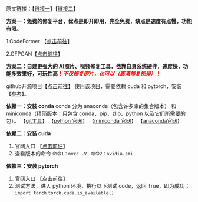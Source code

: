 原文链接：【[链接一](https://www.freedidi.com/11907.html)】【[链接二](https://www.freedidi.com/7749.html)】

**方案一：免费的修复平台，优点是即开即用，完全免费，缺点是速度有点慢，功能有限。**

1.CodeFormer 【[点击前往](https://huggingface.co/spaces/sczhou/CodeFormer)】

2.GFPGAN【[点击前往](https://huggingface.co/spaces/akhaliq/GFPGAN)】

**方案二：自建更强大的 AI照片、视频修复工具，依靠自身系统硬件，速度快，功能多效果好，可玩性高<font color=red>！_不仅修复照片，也可以（高清修复视频）_！</font>**

github开源项目【[点击前往](https://github.com/sczhou/CodeFormer)】
使用该项目，需要依赖 cuda 和 pytorch，安装【[参考](https://developer.aliyun.com/article/1062107)】。

**依赖一：安装 conda**
conda 分为 anaconda（包含许多库的集合版本） 和 miniconda（精简版本：只包含 conda、pip、zlib、python 以及它们所需要的包）。
【[git工具](https://git-scm.com/)】
【[python 官网](https://www.python.org/downloads)】
【[miniconda 官网](https://docs.anaconda.com/free/miniconda)】
【[anaconda官网](https://www.anaconda.com/download)】


**依赖二：安装 cuda** 
1. 官网入口 【[点击前往](https://developer.nvidia.com/cuda-downloads)】
2. 查看版本的命令
`命令1：nvcc -V `
`命令2：nvidia-smi`

**依赖三：安装 pytorch**
1. 官网入口 【[点击前往](https://pytorch.org)】
2. 测试方法，进入 python 环境，执行以下测试 code，返回 True，即为成功；
`import torch`
`torch.cuda.is_available()`